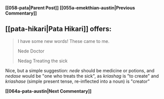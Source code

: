 **[[058-pata|Parent Post]]**
**[[055a-emekthian-austin|Previous Commentary]]**

## [[pata-hikari|Pata Hikari]] offers:

> I have some new words! These came to me.
>
> Nede Doctor
>
> Nedag Treating the sick

Nice, but a simple suggestion: _nede_ should be medicine or potions, and _nedase_ would be "one who treats the sick", as _kriashag_ is "to create" and _kriashase_ (simple present tense, re-inflected into a noun) is "creator"

**[[064a-pata-austin|Next Commentary]]**
